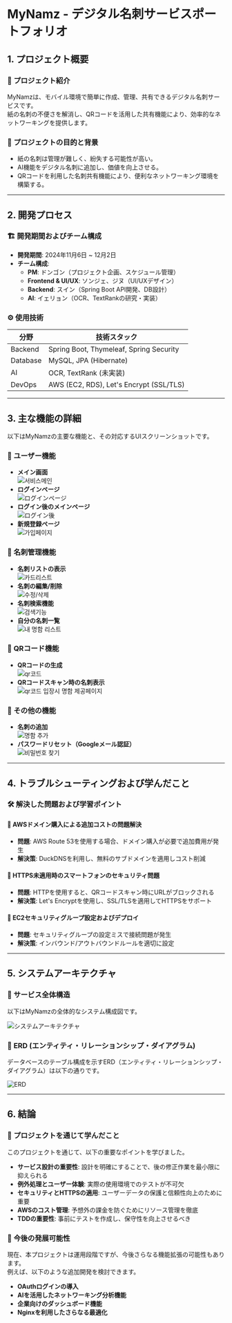 
# **MyNamz - デジタル名刺サービスポートフォリオ**

## **1. プロジェクト概要**

### 📌 **プロジェクト紹介**
MyNamzは、モバイル環境で簡単に作成、管理、共有できるデジタル名刺サービスです。  
紙の名刺の不便さを解消し、QRコードを活用した共有機能により、効率的なネットワーキングを提供します。

### 🎯 **プロジェクトの目的と背景**
- 紙の名刺は管理が難しく、紛失する可能性が高い。  
- AI機能をデジタル名刺に追加し、価値を向上させる。  
- QRコードを利用した名刺共有機能により、便利なネットワーキング環境を構築する。  

---

## **2. 開発プロセス**

### 🏗 **開発期間およびチーム構成**
- **開発期間**: 2024年11月6日 ~ 12月2日  
- **チーム構成**:
  - **PM**: ドンゴン（プロジェクト企画、スケジュール管理）  
  - **Frontend & UI/UX**: ソンジェ、ジヌ（UI/UXデザイン）  
  - **Backend**: スイン（Spring Boot API開発、DB設計）  
  - **AI**: イェリョン（OCR、TextRankの研究・実装）  

### ⚙ **使用技術**
| 分野       | 技術スタック                                              |
| -------- | --------------------------------------------------- |
| Backend  | Spring Boot, Thymeleaf, Spring Security             |
| Database | MySQL, JPA (Hibernate)                              |
| AI       | OCR, TextRank (未実装)                                 |
| DevOps   | AWS (EC2, RDS), Let's Encrypt (SSL/TLS) |

---

## **3. 主な機能の詳細**

以下はMyNamzの主要な機能と、その対応するUIスクリーンショットです。

### 📌 **ユーザー機能**
- **メイン画面**  
  ![서비스메인](https://github.com/seoburuk/mynamz-2/blob/main/image/mynamz_main.png?raw=true)  
- **ログインページ**  
  ![ログインページ](https://github.com/seoburuk/mynamz-2/blob/main/image/mynamz_login.png?raw=true)  
- **ログイン後のメインページ**  
  ![ログイン後](https://github.com/seoburuk/mynamz-2/blob/main/image/mynamz_main2.png?raw=true)  
- **新規登録ページ**  
  ![가입페이지](https://github.com/seoburuk/mynamz-2/blob/main/image/mynamz_first.png?raw=true)  

### 📌 **名刺管理機能**
- **名刺リストの表示**  
  ![카드리스트](https://github.com/seoburuk/mynamz-2/blob/main/image/mynamz_list.JPG?raw=true)  
- **名刺の編集/削除**  
  ![수정/삭제](https://github.com/seoburuk/mynamz-2/blob/main/image/mynamz_main3.png?raw=true)  
- **名刺検索機能**  
  ![검색기능](https://github.com/seoburuk/mynamz-2/blob/main/image/mynamz_search.png?raw=true)  
- **自分の名刺一覧**  
  ![내 명함 리스트](https://github.com/seoburuk/mynamz-2/blob/main/image/mynamz_mine.png?raw=true)  

### 📌 **QRコード機能**
- **QRコードの生成**  
  ![qr코드](https://github.com/seoburuk/mynamz-2/blob/main/image/mynamz_qr.png?raw=true)  
- **QRコードスキャン時の名刺表示**  
  ![qr코드 입장시 명함 제공페이지](https://github.com/seoburuk/mynamz-2/blob/main/image/mynamz_qrpage.png?raw=true)  

### 📌 **その他の機能**
- **名刺の追加**  
  ![명함 추가](https://github.com/seoburuk/mynamz-2/blob/main/image/mynamz_add.png?raw=true)  
- **パスワードリセット（Googleメール認証）**  
  ![비밀번호 찾기](https://github.com/seoburuk/mynamz-2/blob/main/image/email.png?raw=true)  

---

## **4. トラブルシューティングおよび学んだこと**

### 🛠 **解決した問題および学習ポイント**

#### 🔹 AWSドメイン購入による追加コストの問題解決
- **問題**: AWS Route 53を使用する場合、ドメイン購入が必要で追加費用が発生  
- **解決策**: DuckDNSを利用し、無料のサブドメインを適用しコスト削減  

#### 🔹 HTTPS未適用時のスマートフォンのセキュリティ問題
- **問題**: HTTPを使用すると、QRコードスキャン時にURLがブロックされる  
- **解決策**: Let's Encryptを使用し、SSL/TLSを適用してHTTPSをサポート  

#### 🔹 EC2セキュリティグループ設定およびデプロイ
- **問題**: セキュリティグループの設定ミスで接続問題が発生  
- **解決策**: インバウンド/アウトバウンドルールを適切に設定  

---

## **5. システムアーキテクチャ**

### 📌 **サービス全体構造**
以下はMyNamzの全体的なシステム構成図です。

![システムアーキテクチャ](https://github.com/seoburuk/mynamz-2/blob/main/image/mynamz_sys.png?raw=true)  

### 📌 **ERD (エンティティ・リレーションシップ・ダイアグラム)**
データベースのテーブル構成を示すERD（エンティティ・リレーションシップ・ダイアグラム）は以下の通りです。

![ERD](https://github.com/seoburuk/mynamz-2/blob/main/image/mynamz-erd.png?raw=true)  

---

## **6. 結論**

### 🎯 **プロジェクトを通じて学んだこと**
このプロジェクトを通じて、以下の重要なポイントを学びました。  

- **サービス設計の重要性**: 設計を明確にすることで、後の修正作業を最小限に抑えられる  
- **例外処理とユーザー体験**: 実際の使用環境でのテストが不可欠  
- **セキュリティとHTTPSの適用**: ユーザーデータの保護と信頼性向上のために重要  
- **AWSのコスト管理**: 予想外の課金を防ぐためにリソース管理を徹底  
- **TDDの重要性**: 事前にテストを作成し、保守性を向上させるべき  

### 🚀 **今後の発展可能性**
現在、本プロジェクトは運用段階ですが、今後さらなる機能拡張の可能性もあります。  
例えば、以下のような追加開発を検討できます。  

- **OAuthログインの導入**  
- **AIを活用したネットワーキング分析機能**  
- **企業向けのダッシュボード機能**  
- **Nginxを利用したさらなる最適化**  
